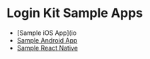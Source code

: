 # Login Kit Sample Apps

- [Sample iOS App](io
- [Sample Android App](android)
- [Sample React Native](react-native)
